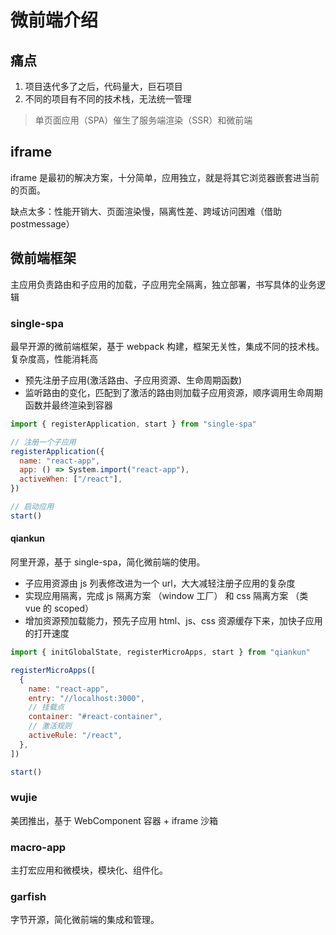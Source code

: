 # 微前端介绍

## 痛点

1. 项目迭代多了之后，代码量大，巨石项目
2. 不同的项目有不同的技术栈，无法统一管理

> 单页面应用（SPA）催生了服务端渲染（SSR）和微前端

## iframe

iframe 是最初的解决方案，十分简单，应用独立，就是将其它浏览器嵌套进当前的页面。

缺点太多：性能开销大、页面渲染慢，隔离性差、跨域访问困难（借助 postmessage）

## 微前端框架

主应用负责路由和子应用的加载，子应用完全隔离，独立部署，书写具体的业务逻辑

### single-spa

最早开源的微前端框架，基于 webpack 构建，框架无关性，集成不同的技术栈。
复杂度高，性能消耗高

- 预先注册子应用(激活路由、子应用资源、生命周期函数)
- 监听路由的变化，匹配到了激活的路由则加载子应用资源，顺序调用生命周期函数并最终渲染到容器

```js
import { registerApplication, start } from "single-spa"

// 注册一个子应用
registerApplication({
  name: "react-app",
  app: () => System.import("react-app"),
  activeWhen: ["/react"],
})

// 启动应用
start()
```

#### qiankun

阿里开源，基于 single-spa，简化微前端的使用。

- 子应用资源由 js 列表修改进为一个 url，大大减轻注册子应用的复杂度
- 实现应用隔离，完成 js 隔离方案 （window 工厂） 和 css 隔离方案 （类 vue 的 scoped）
- 增加资源预加载能力，预先子应用 html、js、css 资源缓存下来，加快子应用的打开速度

```js
import { initGlobalState, registerMicroApps, start } from "qiankun"

registerMicroApps([
  {
    name: "react-app",
    entry: "//localhost:3000",
    // 挂载点
    container: "#react-container",
    // 激活规则
    activeRule: "/react",
  },
])

start()
```

### wujie

美团推出，基于 WebComponent 容器 + iframe 沙箱

### macro-app

主打宏应用和微模块，模块化、组件化。

### garfish

字节开源，简化微前端的集成和管理。
